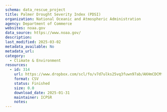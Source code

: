 ```yaml
---
schema: data_rescue_project 
title: Palmer Drought Severity Index (PDSI)
organization: National Oceanic and Atmospheric Administration
agency: Department of Commerce
websites: noaa.gov
data_source: https://www.noaa.gov/
description: 
last_modified: 2025-03-02
metadata_available: No
metadata_url: 
category:
  - Climate & Environment 
resources:
  - id: 314
    url: https://www.dropbox.com/scl/fo/v7d7ulks25vq3fuwn97ab/AKHmCDCMtKyQAOPyWSqPC04?rlkey=3jefqqro0jwn75gcso80m8w5f&dl=0
    format: CSV
    status: Finished
    size: 0.0
    download_date: 2025-01-31
    maintainer: ICPSR
    notes: 
---
```

